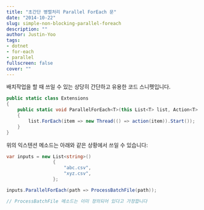 ```yaml
---
title: "초간단 병렬처리 Parallel ForEach 문"
date: "2014-10-22"
slug: simple-non-blocking-parallel-foreach
description: ""
author: Justin-Yoo
tags:
- dotnet
- for-each
- parallel
fullscreen: false
cover: ""
---
```


배치작업을 할 때 쓰일 수 있는 상당히 간단하고 유용한 코드 스니펫입니다.

```csharp
public static class Extensions
{
    public static void ParallelForEach<T>(this List<T> list, Action<T> action)
    {
        list.ForEach(item => new Thread(() => action(item)).Start());
    }
}
```

위의 익스텐션 메소드는 아래와 같은 상황에서 쓰일 수 있습니다:

```csharp
var inputs = new List<string>()
                 {
                     "abc.csv",
                     "xyz.csv",
                 };

inputs.ParallelForEach(path => ProcessBatchFile(path));

// ProcessBatchFile 메소드는 이미 정의되어 있다고 가정합니다
```
